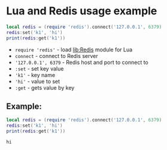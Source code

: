 # Lua and Redis usage example

```lua
local redis = (require 'redis').connect('127.0.0.1', 6379)
redis:set('k1', 'hi')
print(redis:get('k1'))
```

- `require 'redis'` - load [lib:Redis](https://onelinerhub.com/lua-redis/how-to-install-lua-redis-module) module for Lua
- `connect` - connect to Redis server
- `'127.0.0.1', 6379` - Redis host and port to connect to
- `:set` - set key value
- `'k1'` - key name
- `'hi'` - value to set
- `:get` - gets value by key

## Example: 
```lua
local redis = (require 'redis').connect('127.0.0.1', 6379)
redis:set('k1', 'hi')
print(redis:get('k1'))
```
```
hi

```

